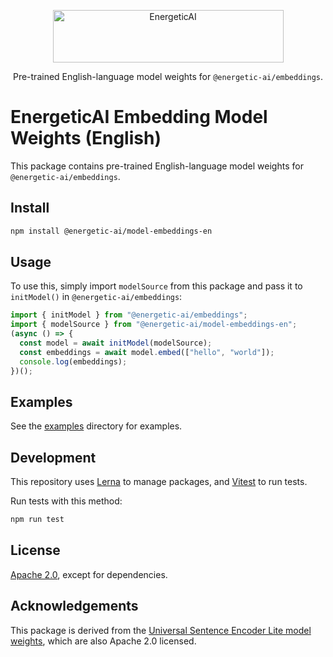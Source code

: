 <p align="center">
  <img src="https://raw.githubusercontent.com/realworldprivacy/energetic-ai/main/logo.png" alt="EnergeticAI" width="369" height="84">
</p>

<p align="center">Pre-trained English-language model weights for <code>@energetic-ai/embeddings</code>.</p>

# EnergeticAI Embedding Model Weights (English)

This package contains pre-trained English-language model weights for `@energetic-ai/embeddings`.

## Install

```bash
npm install @energetic-ai/model-embeddings-en
```

## Usage

To use this, simply import `modelSource` from this package and pass it to `initModel()` in `@energetic-ai/embeddings`:

```js
import { initModel } from "@energetic-ai/embeddings";
import { modelSource } from "@energetic-ai/model-embeddings-en";
(async () => {
  const model = await initModel(modelSource);
  const embeddings = await model.embed(["hello", "world"]);
  console.log(embeddings);
})();
```

## Examples

See the [examples](../../examples) directory for examples.

## Development

This repository uses [Lerna](https://lerna.js.org/) to manage packages, and [Vitest](https://vitest.dev/) to run tests.

Run tests with this method:

```bash
npm run test
```

## License

[Apache 2.0](LICENSE), except for dependencies.

## Acknowledgements

This package is derived from the [Universal Sentence Encoder Lite model weights](https://tfhub.dev/tensorflow/tfjs-model/universal-sentence-encoder-lite/1/default/1), which are also Apache 2.0 licensed.
